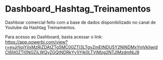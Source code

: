 # Dashboard_Hashtag_Treinamentos

Dashboar comercial feito com a base de dados disponibilizado no canal de Youtube da Hashtag Treinamentos.

Para acesso ao Dashboard, basta acessar o link: https://app.powerbi.com/view?r=eyJrIjoiYjIxMzRiZDAtZTg5MC00ZTI3LTgyZmEtNDU5Y2NjNDMxYmVkIiwidCI6IjI0ZTI0NGZjLWQyZGQtNDRkYy1iYjk0LTVjMzg2NTJlMzdmNiJ9
